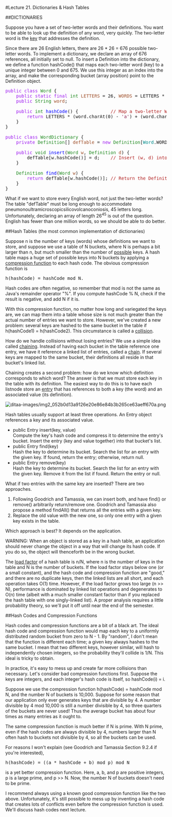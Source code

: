 #Lecture 21. Dictionaries & Hash Tables

##DICTIONARIES

<div class="outline-text-3" id="text-1-1">

<p>Suppose you have a set of two-letter words and their definitions.  You want to
be able to look up the definition of any word, very quickly.  The two-letter
word is the <span style="text-decoration:underline;">key</span> that addresses the definition.
</p>
<p>
Since there are 26 English letters, there are 26 * 26 = 676 possible two-letter
words.  To implement a dictionary, we declare an array of 676 references, all
initially set to null.  To insert a Definition into the dictionary, we define
a function hashCode() that maps each two-letter word (key) to a unique integer
between 0 and 675.  We use this integer as an index into the array, and make
the corresponding bucket (array position) point to the Definition object.
</p>



<pre class="src src-java"><span style="color: #a020f0;">public</span> <span style="color: #a020f0;">class</span> <span style="color: #228b22;">Word</span> {
    <span style="color: #a020f0;">public</span> <span style="color: #a020f0;">static</span> <span style="color: #a020f0;">final</span> <span style="color: #228b22;">int</span> <span style="color: #a0522d;">LETTERS</span> = 26, <span style="color: #a0522d;">WORDS</span> = LETTERS * LETTERS;
    <span style="color: #a020f0;">public</span> <span style="color: #228b22;">String</span> <span style="color: #a0522d;">word</span>;

    <span style="color: #a020f0;">public</span> <span style="color: #228b22;">int</span> <span style="color: #0000ff;">hashCode</span>() {            <span style="color: #b22222;">// </span><span style="color: #b22222;">Map a two-letter Word to 0...675.</span>
        <span style="color: #a020f0;">return</span> LETTERS * (word.charAt(0) - <span style="color: #8b2252;">'a'</span>) + (word.charAt(1) - <span style="color: #8b2252;">'a'</span>);
    }
}

<span style="color: #a020f0;">public</span> <span style="color: #a020f0;">class</span> <span style="color: #228b22;">WordDictionary</span> {
    <span style="color: #a020f0;">private</span> <span style="color: #228b22;">Definition</span>[] <span style="color: #a0522d;">defTable</span> = <span style="color: #a020f0;">new</span> <span style="color: #228b22;">Definition</span>[<span style="color: #008b8b;">Word</span>.WORDS];

    <span style="color: #a020f0;">public</span> <span style="color: #228b22;">void</span> <span style="color: #0000ff;">insert</span>(<span style="color: #228b22;">Word</span> <span style="color: #a0522d;">w</span>, <span style="color: #228b22;">Definition</span> <span style="color: #a0522d;">d</span>) {
        defTable[w.hashCode()] = d;    <span style="color: #b22222;">// </span><span style="color: #b22222;">Insert (w, d) into Dictionary.</span>
    }

    <span style="color: #228b22;">Definition</span> <span style="color: #0000ff;">find</span>(<span style="color: #228b22;">Word</span> <span style="color: #a0522d;">w</span>) {
        <span style="color: #a020f0;">return</span> defTable[w.hashCode()]; <span style="color: #b22222;">// </span><span style="color: #b22222;">Return the Definition of w.</span>
    }
}
</pre>


<p>
What if we want to store every English word, not just the two-letter words?
The table "defTable" must be long enough to accommodate
pneumonoultramicroscopicsilicovolcanoconiosis, 45 letters long.  Unfortunately,
declaring an array of length 26<sup>45</sup> is out of the question.  English has fewer
than one million words, so we should be able to do better.
</p>
</div>

</div>

##Hash Tables (the most common implementation of dictionaries)

<div class="outline-text-3" id="text-1-2">


<p>
Suppose n is the number of keys (words) whose definitions we want to store, and
suppose we use a table of N buckets, where N is perhaps a bit larger than n,
but much smaller than the number of <span style="text-decoration:underline;">possible</span> keys.  A hash table maps a huge
set of possible keys into N buckets by applying a <span style="text-decoration:underline;">compression function</span> to
each hash code.  The obvious compression function is
</p>



<pre class="src src-java">h(hashCode) = hashCode mod N.
</pre>


<p>
Hash codes are often negative, so remember that mod is not the same as Java's
remainder operator "%".  If you compute hashCode % N, check if the result is
negative, and add N if it is.
</p>
<p>
With this compression function, no matter how long and variegated the keys are,
we can map them into a table whose size is not much greater than the actual
number of entries we want to store.  However, we've created a new problem:
several keys are hashed to the same bucket in the table if h(hashCode1) =
h(hashCode2).  This circumstance is called a <span style="text-decoration:underline;">collision</span>.
</p>
<p>
How do we handle collisions without losing entries?  We use a simple idea
called <span style="text-decoration:underline;">chaining</span>.  Instead of having each bucket in the table reference one
entry, we have it reference a linked list of entries, called a <span style="text-decoration:underline;">chain</span>.  If
several keys are mapped to the same bucket, their definitions all reside in
that bucket's linked list.
</p>
<p>
Chaining creates a second problem:  how do we know which definition corresponds
to which word?  The answer is that we must store each key in the table with its
definition.  The easiest way to do this is to have each listnode store an
<span style="text-decoration:underline;">entry</span> that has references to both a key (the word) and an associated value
(its definition).
</p>

<p>
<img src="http://mschuldt.github.io/cs61b_lecture_notes/ditaa-images/img2_052b0d13a9126e20e86e84b3b265ce63aeff670a.png"  alt="ditaa-images/img2_052b0d13a9126e20e86e84b3b265ce63aeff670a.png" />
</p>

<p>
Hash tables usually support at least three operations.  An Entry object
references a key and its associated value.
</p>
<ul>
<li>public Entry insert(key, value)<br/>
  Compute the key's hash code and compress it to determine the entry's bucket.
  Insert the entry (key and value together) into that bucket's list.

</li>
<li>public Entry find(key)<br/>
  Hash the key to determine its bucket.  Search the list for an entry with the
  given key.  If found, return the entry; otherwise, return null.

</li>
<li>public Entry remove(key)<br/>
  Hash the key to determine its bucket.  Search the list for an entry with the
  given key.  Remove it from the list if found.  Return the entry or null.
</li>
</ul>


<p>
What if two entries with the same key are inserted?  There are two approaches.
</p><ol>
<li>Following Goodrich and Tamassia, we can insert both, and have find() or
     remove() arbitrarily return/remove one.  Goodrich and Tamassia also
     propose a method findAll() that returns all the entries with a given key.
</li>
<li>Replace the old value with the new one, so only one entry with a given key
     exists in the table.
</li>
</ol>


<p>
Which approach is best?  It depends on the application.
</p>
<p>
WARNING:  When an object is stored as a key in a hash table, an application
should never change the object in a way that will change its hash code.
If you do so, the object will thenceforth be in the wrong bucket.
</p>
<p>
The <span style="text-decoration:underline;">load factor</span> of a hash table is n/N, where n is the number of keys in the
table and N is the number of buckets.  If the load factor stays below one (or
a small constant), and the hash code and compression function are "good," and
there are no duplicate keys, then the linked lists are all short, and each
operation takes O(1) time.  However, if the load factor grows too large
(n &gt;&gt; N), performance is dominated by linked list operations and degenerates to
O(n) time (albeit with a much smaller constant factor than if you replaced the
hash table with one singly-linked list).  A proper analysis requires a little
probability theory, so we'll put it off until near the end of the semester.
</p>
</div>

</div>

##Hash Codes and Compression Functions
<div class="outline-text-3" id="text-1-3">

<p>Hash codes and compression functions are a bit of a black art.  The ideal hash
code and compression function would map each key to a uniformly distributed
random bucket from zero to N - 1.  By "random", I don't mean that the function
is different each time; a given key always hashes to the same bucket.  I mean
that two different keys, however similar, will hash to independently chosen
integers, so the probability they'll collide is 1/N.  This ideal is tricky to
obtain.
</p>
<p>
In practice, it's easy to mess up and create far more collisions than
necessary.  Let's consider bad compression functions first.  Suppose the keys
are integers, and each integer's hash code is itself, so hashCode(i) = i.
</p>
<p>
Suppose we use the compression function h(hashCode) = hashCode mod N, and the
number N of buckets is 10,000.  Suppose for some reason that our application
only ever generates keys that are divisible by 4.  A number divisible by 4 mod
10,000 is still a number divisible by 4, so three quarters of the buckets are
never used!  Thus the average bucket has about four times as many entries as it
ought to.
</p>
<p>
The same compression function is much better if N is prime.  With N prime, even
if the hash codes are always divisible by 4, numbers larger than N often hash
to buckets not divisible by 4, so all the buckets can be used.
</p>
<p>
For reasons I won't explain (see Goodrich and Tamassia Section 9.2.4 if you're
interested),
</p>



<pre class="src src-java">h(hashCode) = ((a * hashCode + b) mod p) mod N
</pre>


<p>
is a yet better compression function.  Here, a, b, and p are positive integers,
p is a large prime, and p &gt;&gt; N.  Now, the number N of buckets doesn't need to
be prime.
</p>
<p>
I recommend always using a known good compression function like the two above.
Unfortunately, it's still possible to mess up by inventing a hash code that
creates lots of conflicts even before the compression function is used.  We'll
discuss hash codes next lecture.
</p>
</div>